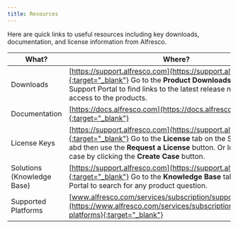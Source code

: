 ```yaml
---
title: Resources
---
```


Here are quick links to useful resources including key downloads, documentation, and license information from Alfresco.

|What?|Where?|
|-----|------|
|Downloads|[https://support.alfresco.com](https://support.alfresco.com){:target="_blank"} Go to the **Product Downloads** tab of the Support Portal to find links to the latest release notes and access to the products.|
|Documentation|[https://docs.alfresco.com](https://docs.alfresco.com){:target="_blank"}|
|License Keys|[https://support.alfresco.com](https://support.alfresco.com){:target="_blank"} Go to the **License** tab on the Support Portal, abd then use the **Request a License** button. Or log a support case by clicking the **Create Case** button.|
|Solutions (Knowledge Base)|[https://support.alfresco.com](https://support.alfresco.com){:target="_blank"} Go to the **Knowledge Base** tab of the Support Portal to search for any product question.||
|Supported Platforms|[www.alfresco.com/services/subscription/supported_platforms](https://www.alfresco.com/services/subscription/supported-platforms){:target="_blank"}|
